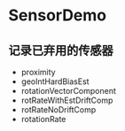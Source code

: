 # SensorDemo

## 记录已弃用的传感器

- proximity
- geoIntHardBiasEst
- rotationVectorComponent
- rotRateWithEstDriftComp
- rotRateNoDriftComp
- rotationRate